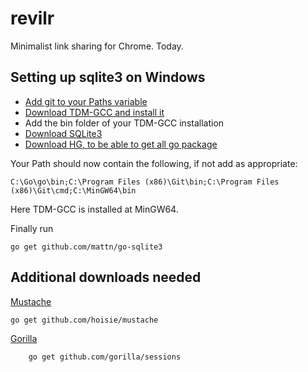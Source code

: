 revilr
======

Minimalist link sharing for Chrome. Today.

Setting up sqlite3 on Windows
-----------------------------

* [Add git to your Paths variable](http://blog.countableset.ch/2012/06/07/adding-git-to-windows-7-path/)
* [Download TDM-GCC and install it](http://tdm-gcc.tdragon.net/)
* Add the bin folder of your TDM-GCC installation
* [Download SQLite3](http://mislav.uniqpath.com/rails/install-sqlite3/)
* [Download HG, to be able to get all go package](http://tortoisehg.bitbucket.org/download/index.html)

Your Path should now contain the following, if not add as appropriate:

	C:\Go\go\bin;C:\Program Files (x86)\Git\bin;C:\Program Files (x86)\Git\cmd;C:\MinGW64\bin

Here TDM-GCC is installed at MinGW64.

Finally run

	go get github.com/mattn/go-sqlite3

Additional downloads needed
---------------------------

[Mustache](https://github.com/hoisie/mustache)

	go get github.com/hoisie/mustache

[Gorilla](http://www.gorillatoolkit.org/pkg/sessions)

		go get github.com/gorilla/sessions